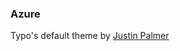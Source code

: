 ### Azure

Typo's default theme by [Justin Palmer][1]

[1]: http://www.encytemedia.com/ "Encyte Media"
